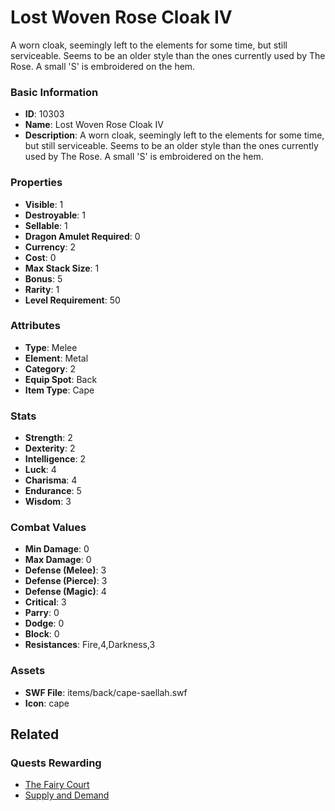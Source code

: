 # Lost Woven Rose Cloak IV

A worn cloak, seemingly left to the elements for some time, but still serviceable. Seems to be an older style than the ones currently used by The Rose. A small 'S' is embroidered on the hem.

### Basic Information

- **ID**: 10303
- **Name**: Lost Woven Rose Cloak IV
- **Description**: A worn cloak, seemingly left to the elements for some time, but still serviceable. Seems to be an older style than the ones currently used by The Rose. A small &#039;S&#039; is embroidered on the hem.

### Properties

- **Visible**: 1
- **Destroyable**: 1
- **Sellable**: 1
- **Dragon Amulet Required**: 0
- **Currency**: 2
- **Cost**: 0
- **Max Stack Size**: 1
- **Bonus**: 5
- **Rarity**: 1
- **Level Requirement**: 50

### Attributes

- **Type**: Melee
- **Element**: Metal
- **Category**: 2
- **Equip Spot**: Back
- **Item Type**: Cape

### Stats

- **Strength**: 2
- **Dexterity**: 2
- **Intelligence**: 2
- **Luck**: 4
- **Charisma**: 4
- **Endurance**: 5
- **Wisdom**: 3

### Combat Values

- **Min Damage**: 0
- **Max Damage**: 0
- **Defense (Melee)**: 3
- **Defense (Pierce)**: 3
- **Defense (Magic)**: 4
- **Critical**: 3
- **Parry**: 0
- **Dodge**: 0
- **Block**: 0
- **Resistances**: Fire,4,Darkness,3

### Assets

- **SWF File**: items/back/cape-saellah.swf
- **Icon**: cape

## Related

### Quests Rewarding

- [The Fairy Court](../quests/1072-the-fairy-court.md)
- [Supply and Demand](../quests/1852-supply-and-demand.md)

